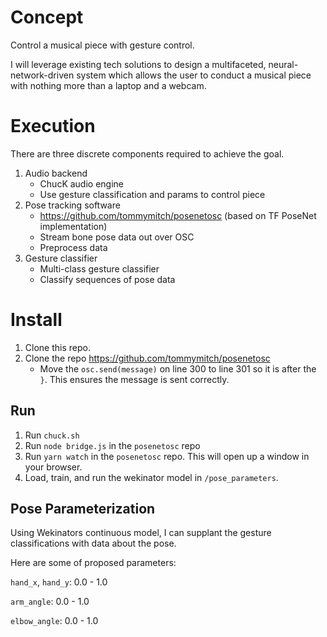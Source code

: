 # Concept
Control a musical piece with gesture control. 

I will leverage existing tech solutions to design a multifaceted, neural-network-driven system which allows the user to conduct a musical piece with nothing more than a laptop and a webcam.

# Execution
There are three discrete components required to achieve the goal.

1. Audio backend
    * ChucK audio engine
    * Use gesture classification and params to control piece
2. Pose tracking software
    * https://github.com/tommymitch/posenetosc (based on TF PoseNet implementation)
    * Stream bone pose data out over OSC
    * Preprocess data
3. Gesture classifier
    * Multi-class gesture classifier
    * Classify sequences of pose data
   
# Install
1. Clone this repo.
2. Clone the repo https://github.com/tommymitch/posenetosc
   * Move the `osc.send(message)` on line 300 to line 301 so it is after the `}`. This ensures the message is sent correctly.
   
## Run
1. Run `chuck.sh`
2. Run `node bridge.js` in the `posenetosc` repo
3. Run `yarn watch` in the `posenetosc` repo. This will open up a window in your browser.
4. Load, train, and run the wekinator model in `/pose_parameters`.


## Pose Parameterization
Using Wekinators continuous model, I can supplant the gesture classifications with data about the pose.

Here are some of proposed parameters:

`hand_x`, `hand_y`: 0.0 - 1.0

`arm_angle`: 0.0 - 1.0

`elbow_angle`: 0.0 - 1.0
